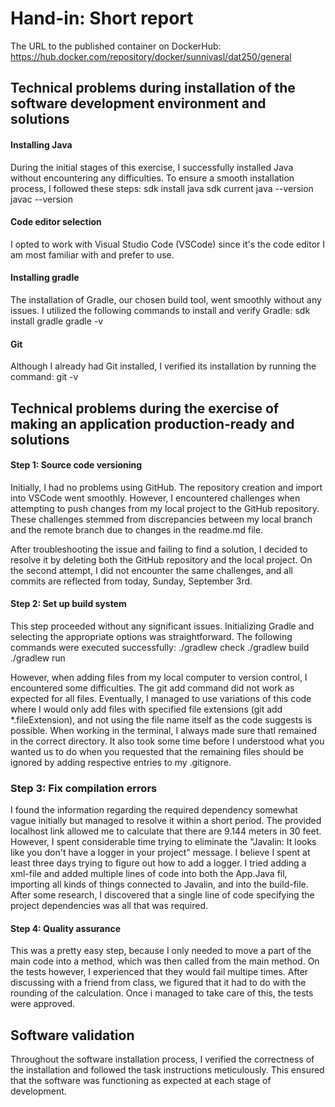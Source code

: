 # Hand-in: Short report
The URL to the published container on DockerHub: https://hub.docker.com/repository/docker/sunnivasl/dat250/general 

## Technical problems during installation of the software development environment and solutions
#### Installing Java
During the initial stages of this exercise, I successfully installed Java without encountering any difficulties. To ensure a smooth installation process, I followed these steps:
    sdk install java
    sdk current 
    java --version
    javac --version

#### Code editor selection
I opted to work with Visual Studio Code (VSCode) since it's the code editor I am most familiar with and prefer to use.

#### Installing gradle
The installation of Gradle, our chosen build tool, went smoothly without any issues. I utilized the following commands to install and verify Gradle:
    sdk install gradle
    gradle -v

#### Git
Although I already had Git installed, I verified its installation by running the command: 
    git -v


## Technical problems during the exercise of making an application production-ready and solutions
#### Step 1: Source code versioning
Initially, I had no problems using GitHub. The repository creation and import into VSCode went smoothly. However, I encountered challenges when attempting to push changes from my local project to the GitHub repository. These challenges stemmed from discrepancies between my local branch and the remote branch due to changes in the readme.md file.

After troubleshooting the issue and failing to find a solution, I decided to resolve it by deleting both the GitHub repository and the local project. On the second attempt, I did not encounter the same challenges, and all commits are reflected from today, Sunday, September 3rd.

#### Step 2: Set up build system
This step proceeded without any significant issues. Initializing Gradle and selecting the appropriate options was straightforward. The following commands were executed successfully:
    ./gradlew check
    ./gradlew build
    ./gradlew run

However, when adding files from my local computer to version control, I encountered some difficulties. The git add command did not work as expected for all files. Eventually, I managed to use variations of this code where I would only add files with specified file extensions (git add *.fileExtension), and not using the file name itself as the code suggests is possible. When working in the terminal, I always made sure thatI remained in the correct directory. It also took some time before I understood what you wanted us to do when you requested that the remaining files should be ignored by adding respective entries to my .gitignore. 

### Step 3: Fix compilation errors
I found the information regarding the required dependency somewhat vague initially but managed to resolve it within a short period. The provided localhost link allowed me to calculate that there are 9.144 meters in 30 feet. However, I spent considerable time trying to eliminate the "Javalin: It looks like you don't have a logger in your project" message. I believe I spent at least three days trying to figure out how to add a logger. I tried adding a xml-file and added multiple lines of code into both the App.Java fil, importing all kinds of things connected to Javalin, and into the build-file. After some research, I discovered that a single line of code specifying the project dependencies was all that was required.

#### Step 4: Quality assurance
This was a pretty easy step, because I only needed to move a part of the main code into a method, which was then called from the main method. On the tests however, I experienced that they would fail multipe times. After discussing with a friend from class, we figured that it had to do with the rounding of the calculation. Once i managed to take care of this, the tests were approved. 


## Software validation
Throughout the software installation process, I verified the correctness of the installation and followed the task instructions meticulously. This ensured that the software was functioning as expected at each stage of development.